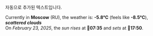 
자동으로 추가된 텍스트입니다.

<!--START_SECTION:weather:moscow-->
Currently in **Moscow** (RU), the weather is: **-5.8°C** (feels like **-8.5°C**), ***scattered clouds***<br/>
On *February 23, 2025*, the *sun rises* at 🌅**07:35** and *sets* at 🌇**17:50**.
<!--END_SECTION:weather-->
